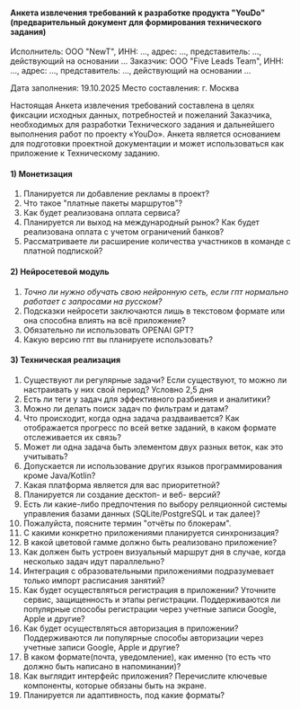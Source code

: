 #### Анкета извлечения требований к разработке продукта "YouDo" (предварительный документ для формирования технического задания)

Исполнитель: ООО "NewT", ИНН: ..., адрес: ..., представитель: ..., действующий на основании ...
Заказчик:  ООО "Five Leads Team", ИНН: ..., адрес: ..., представитель: ..., действующий на основании ... 

Дата заполнения: 19.10.2025
Место составления: г. Москва

Настоящая Анкета извлечения требований составлена в целях фиксации исходных данных, потребностей и пожеланий Заказчика, необходимых для разработки Технического задания и дальнейшего выполнения работ по проекту «YouDo».
Анкета является основанием для подготовки проектной документации и может использоваться как приложение к Техническому заданию.

#### 1) Монетизация
1) Планируется ли добавление рекламы в проект?
2) Что такое "платные пакеты маршрутов"?
3) Как будет реализована оплата сервиса?
4) Планируется ли выход на международный рынок? Как будет реализована оплата с учетом ограничений банков?
5) Рассматриваете ли расширение количества участников в команде с платной подпиской?

#### 2) Нейросетевой модуль
1) *Точно ли нужно обучать свою нейронную сеть, если гпт нормально работает с запросами на русском?*
2) Подсказки нейросети заключаются лишь в текстовом формате или она способна влиять на всё приложение?
3) Обязательно ли использовать OPENAI GPT?
4) Какую версию гпт вы планируете использовать? 

#### 3) Техническая реализация
1) Существуют ли регулярные задачи? Если существуют, то можно ли настраивать у них свой период? Условно 2,5 дня
2) Есть ли теги у задач для эффективного разбиения и аналитики?
3) Можно ли делать поиск задач по фильтрам и датам?
4) Что происходит, когда одна задача раздваивается? Как отображается прогресс по всей ветке заданий, в каком формате отслеживается их связь?
5) Может ли одна задача быть элементом двух разных веток, как это учитывать?
6) Допускается ли использование других языков программирования кроме Java/Kotlin?
7) Какая платформа является для вас приоритетной?
8) Планируется ли создание десктоп- и веб- версий?
9) Есть ли какие-либо предпочтения по выбору реляционной системы управления базами данных (SQLite/PostgreSQL и так далее)?
10) Пожалуйста, поясните термин "отчёты по блокерам".
11) С какими конкретно приложениями планируется синхронизация?
12) В какой цветовой гамме должно быть реализовано приложение?
13) Как должен быть устроен визуальный маршрут дня в случае, когда несколько задач идут параллельно?
14) Интеграция с образовательными приложениями подразумевает только импорт расписания занятий?
15) Как будет осуществляться регистрация в приложении? Уточните сервис, защищенность и этапы регистрации. Поддерживаются ли популярные способы регистрации через учетные записи Google, Apple и другие?
16) Как будет осуществляться авторизация в приложении? Поддерживаются ли популярные способы авторизации через учетные записи Google, Apple и другие?
17) В каком формате(почта, уведомление), как именно (то есть что должно быть написано в напоминании)?
18) Как выглядит интерфейс приложения? Перечислите ключевые компоненты, которые обязаны быть на экране.
19) Планируется ли адаптивность, под какие форматы?